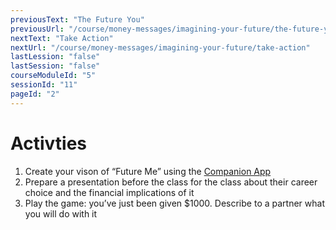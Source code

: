 ```yaml
---
previousText: "The Future You"
previousUrl: "/course/money-messages/imagining-your-future/the-future-you"
nextText: "Take Action"
nextUrl: "/course/money-messages/imagining-your-future/take-action"
lastLession: "false"
lastSession: "false"
courseModuleId: "5"
sessionId: "11"
pageId: "2"
---
```



# Activties
1. Create your vison of “Future Me” using the <a href="">Companion App</a>
2. Prepare a presentation before the class for the class about their career choice and the financial implications of it
3. Play the game: you’ve just been given $1000. Describe to a partner what you will do with it